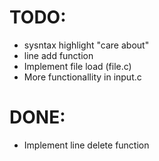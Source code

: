 TODO:
=====
- sysntax highlight "care about"
- line add function
- Implement file load (file.c)
- More functionallity in input.c

DONE:
=====
- Implement line delete function
